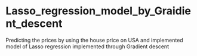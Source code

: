 # Lasso_regression_model_by_Graidient_descent
Predicting the prices by using the house price on USA and implemented model of Lasso regression implemented through Gradient descent
